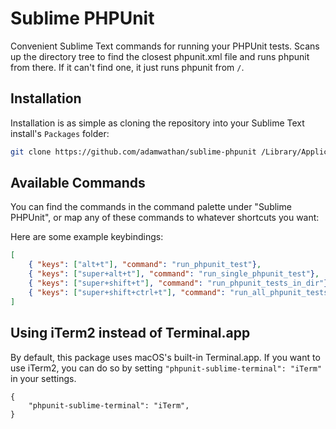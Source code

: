 # Sublime PHPUnit

Convenient Sublime Text commands for running your PHPUnit tests. Scans up the directory tree to find the closest phpunit.xml file and runs phpunit from there. If it can't find one, it just runs phpunit from `/`.

## Installation

Installation is as simple as cloning the repository into your Sublime Text install's `Packages` folder:

```bash
git clone https://github.com/adamwathan/sublime-phpunit /Library/Application\ Support/Sublime\ Text\ 3/Packages/sublime-phpunit
```
## Available Commands

You can find the commands in the command palette under "Sublime PHPUnit", or map any of these commands to whatever shortcuts you want:

Here are some example keybindings:

```json
[
    { "keys": ["alt+t"], "command": "run_phpunit_test"},
    { "keys": ["super+alt+t"], "command": "run_single_phpunit_test"},
    { "keys": ["super+shift+t"], "command": "run_phpunit_tests_in_dir"},
    { "keys": ["super+shift+ctrl+t"], "command": "run_all_phpunit_tests"},
]
```

## Using iTerm2 instead of Terminal.app

By default, this package uses macOS's built-in Terminal.app. If you want to use iTerm2, you can do so by setting `"phpunit-sublime-terminal": "iTerm"` in your settings.

```
{
    "phpunit-sublime-terminal": "iTerm",
}
```
